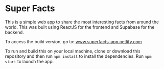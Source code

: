 # Super Facts

This is a simple web app to share the most interesting facts from around the world. This was built using ReactJS for the frontend and Supabase for the backend.

To access the build version, go to: www.superfacts-app.netlify.com

To run and build this on your local machine, clone or download this repository and then run ```npm install``` to install the dependencies. Run ```npm start``` to launch the app.
